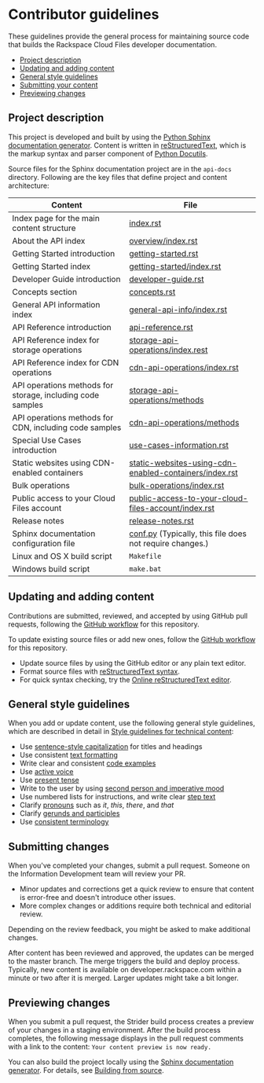 # Contributor guidelines

These guidelines provide the general process for maintaining source code that
builds the Rackspace Cloud Files developer documentation.

- [Project description](#project-description)
- [Updating and adding content](#updating-and-adding-content)
- [General style guidelines](#general-style-guidelines)
- [Submitting your content](#submitting-changes)
- [Previewing changes](#previewing-changes)

## Project description
<!-- Provide as little or as much information about architecture as needed to help
contributors figure out which file to update.-->

This project is developed and built by using the
[Python Sphinx documentation generator](http://sphinx-doc.org/). Content is
written in [reStructuredText](http://sphinx-doc.org/rest.html), which is the markup
syntax and parser component of
[Python Docutils](http://docutils.sourceforge.net/index.html).

Source files for the Sphinx documentation project are in the ``api-docs`` directory.
Following are the key files that define project and content architecture:

<!--table-->
Content | File
--- | ---
|Index page for the main content structure| [index.rst](https://github.com/rackerlabs/docs-cloud-files/blob/master/api-docs/index.rst)
|About the API index| [overview/index.rst](https://github.com/rackerlabs/docs-cloud-files/blob/master/api-docs/overview/index.rst)
|Getting Started introduction| [getting-started.rst](https://github.com/rackerlabs/docs-cloud-files/blob/master/api-docs/getting-started.rst)
|Getting Started index|[getting-started/index.rst](https://github.com/rackerlabs/docs-cloud-files/blob/master/api-docs/getting-started/index.rst)
|Developer Guide introduction|[developer-guide.rst](https://github.com/rackerlabs/docs-cloud-files/blob/master/api-docs/developer-guide.rst)
|Concepts section| [concepts.rst](https://github.com/rackerlabs/docs-cloud-files/blob/master/api-docs/concepts.rst)
|General API information index|[general-api-info/index.rst](https://github.com/rackerlabs/docs-cloud-files/blob/master/api-docs/general-api-info/index.rst)
|API Reference introduction|[api-reference.rst](https://github.com/rackerlabs/docs-cloud-files/blob/master/api-docs/api-reference.rst)
|API Reference index for storage operations|[storage-api-operations/index.rest](https://github.com/rackerlabs/docs-cloud-files/blob/master/api-docs/storage-api-operations/index.rst)
|API Reference index for CDN operations|[cdn-api-operations/index.rst](https://github.com/rackerlabs/docs-cloud-files/blob/master/api-docs/cdn-api-operations/index.rst)
|API operations methods for storage, including code samples|[storage-api-operations/methods](https://github.com/rackerlabs/docs-cloud-files/tree/master/api-docs/storage-api-operations/methods)
|API operations methods for CDN, including code samples|[cdn-api-operations/methods](https://github.com/rackerlabs/docs-cloud-files/tree/master/api-docs/cdn-api-operations/methods)
|Special Use Cases introduction|[use-cases-information.rst](https://github.com/rackerlabs/docs-cloud-files/blob/master/api-docs/use-cases-information.rst)
|Static websites using CDN-enabled containers|[static-websites-using-cdn-enabled-containers/index.rst](https://github.com/rackerlabs/docs-cloud-files/blob/master/api-docs/static-websites-using-cdn-enabled-containers/index.rst)
|Bulk operations|[bulk-operations/index.rst](https://github.com/rackerlabs/docs-cloud-files/blob/master/api-docs/bulk-operations/index.rst)
|Public access to your Cloud Files account|[public-access-to-your-cloud-files-account/index.rst](https://github.com/rackerlabs/docs-cloud-files/blob/master/api-docs/public-access-to-your-cloud-files-account/index.rst)
|Release notes|[release-notes.rst](https://github.com/rackerlabs/docs-cloud-files/blob/master/api-docs/release-notes.rst)
|Sphinx documentation configuration file| [conf.py](https://github.com/rackerlabs/docs-cloud-files/blob/master/api-docs/conf.py) (Typically, this file does not require changes.)
|Linux and OS X build script|``Makefile``|
|Windows build script|``make.bat``|
<!--endtable-->

## Updating and adding content

Contributions are submitted, reviewed, and accepted by using GitHub
pull requests, following the [GitHub workflow](GITHUBING.md) for this
repository.

To update existing source files or add new ones, follow the
[GitHub workflow](GITHUBING.md) for this repository.

* Update source files by using the GitHub editor or any plain text editor.
* Format source files with
  [reStructuredText syntax](http://www.sphinx-doc.org/en/stable/rest.html).
* For quick syntax checking, try the
[Online reStructuredText editor](http://rst.ninjs.org/).

## General style guidelines

When you add or update content, use the following general style guidelines,
which are described in detail in [Style guidelines for technical content](https://github.com/rackerlabs/docs-rackspace/blob/master/doc/style-guide/README.md):

- Use [sentence-style capitalization](https://github.com/rackerlabs/docs-rackspace/blob/master/doc/style-guide/a-l-style-guidelines.md#guidelines-for-sentence-style-capitalization) for titles and headings
- Use consistent [text formatting](https://github.com/rackerlabs/docs-rackspace/blob/master/doc/style-guide/m-z-style-guidelines.md#text-formatting)
- Write clear and consistent [code examples](https://github.com/rackerlabs/docs-rackspace/blob/master/doc/style-guide/a-l-style-guidelines.md#code-examples)
- Use [active voice](https://github.com/rackerlabs/docs-rackspace/blob/master/doc/style-guide/basic-writing-guidelines.md#use-active-voice)
- Use [present tense](https://github.com/rackerlabs/docs-rackspace/blob/master/doc/style-guide/basic-writing-guidelines.md#use-present-tense)
- Write to the user by using [second person and imperative mood](https://github.com/rackerlabs/docs-rackspace/blob/master/doc/style-guide/basic-writing-guidelines.md#write-to-the-user-by-using-second-person-and-imperative-mood)
- Use numbered lists for instructions, and write clear [step text](https://github.com/rackerlabs/docs-rackspace/blob/master/doc/style-guide/m-z-style-guidelines.md#procedural-steps)
- Clarify [pronouns](https://github.com/rackerlabs/docs-rackspace/blob/master/doc/style-guide/basic-writing-guidelines.md#clarify-pronouns) such as *it*, *this*, *there*, and *that*
- Clarify [gerunds and participles](https://github.com/rackerlabs/docs-rackspace/blob/master/doc/style-guide/basic-writing-guidelines.md#clarify-gerunds-and-participles)
- Use [consistent terminology](https://github.com/rackerlabs/docs-rackspace/blob/master/doc/style-guide/basic-writing-guidelines.md#use-consistent-terminology)

<!-- Adding build from source guidelines until we can provide a link to automated
gh-pages output, or to the staging URL that Ash is working on.
-->

## Submitting changes

When you've completed your changes, submit a pull request. Someone on the
Information Development team will review your PR.

- Minor updates and corrections get a quick review to ensure that content is 
  error-free and doesn't introduce other issues.
- More complex changes or additions require both technical and editorial review.

Depending on the review feedback, you might be asked to make additional changes.

After content has been reviewed and approved, the updates can be merged to the
master branch. The merge triggers the build and deploy process. Typically,
new content is available on developer.rackspace.com within a minute or two after
it is merged. Larger updates might take a bit longer.

## Previewing changes

When you submit a pull request, the Strider build process creates
a preview of your changes in a staging environment. After the build
process completes, the following message displays in the pull request
comments with a link to the content: ``Your content preview is now ready.``

You can also build the project locally using the
[Sphinx documentation generator](http://sphinx-doc.org/). For details, see
[Building from source](https://github.com/rackerlabs/docs-rackspace/blob/master/doc/tools/build-from-source.rst).
